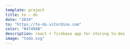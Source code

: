```yaml
---
template: project
title: to — do
date: "2019"
to: "https://to-do.vitordino.com"
color: "#47494B"
description: react + firebase app for storing to-dos
image: "todo.svg"
---
```

